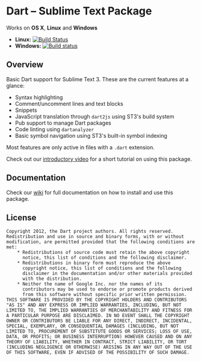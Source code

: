 # Dart – Sublime Text Package

 Works on **OS X**, **Linux** and **Windows**

- **Linux:** [![Build Status](https://travis-ci.org/dart-lang/dart-sublime-bundle.svg?branch=master)](https://travis-ci.org/dart-lang/dart-sublime-bundle)
- **Windows:** [![Build status](https://ci.appveyor.com/api/projects/status/a54udvh1c2c2xah1)](https://ci.appveyor.com/project/guillermooo/dart-sublime-bundle)

## Overview

Basic Dart support for Sublime Text 3. These are the current features at a
glance:

* Syntax highlighting
* Comment/uncomment lines and text blocks
* Snippets
* JavaScript translation through `dart2js` using ST3's build system
* Pub support to manage Dart packages
* Code linting using `dartanalyzer`
* Basic symbol navigation using ST3's built-in symbol indexing

Most features are only active in files with a `.dart` extension.

Check out our [introductory video][1] for a short tutorial on using this package.


## Documentation

Check our [wiki][docs] for full documentation on how to install and use this
package.


## License

    Copyright 2012, the Dart project authors. All rights reserved.
    Redistribution and use in source and binary forms, with or without
    modification, are permitted provided that the following conditions are
    met:
        * Redistributions of source code must retain the above copyright
          notice, this list of conditions and the following disclaimer.
        * Redistributions in binary form must reproduce the above
          copyright notice, this list of conditions and the following
          disclaimer in the documentation and/or other materials provided
          with the distribution.
        * Neither the name of Google Inc. nor the names of its
          contributors may be used to endorse or promote products derived
          from this software without specific prior written permission.
    THIS SOFTWARE IS PROVIDED BY THE COPYRIGHT HOLDERS AND CONTRIBUTORS
    "AS IS" AND ANY EXPRESS OR IMPLIED WARRANTIES, INCLUDING, BUT NOT
    LIMITED TO, THE IMPLIED WARRANTIES OF MERCHANTABILITY AND FITNESS FOR
    A PARTICULAR PURPOSE ARE DISCLAIMED. IN NO EVENT SHALL THE COPYRIGHT
    OWNER OR CONTRIBUTORS BE LIABLE FOR ANY DIRECT, INDIRECT, INCIDENTAL,
    SPECIAL, EXEMPLARY, OR CONSEQUENTIAL DAMAGES (INCLUDING, BUT NOT
    LIMITED TO, PROCUREMENT OF SUBSTITUTE GOODS OR SERVICES; LOSS OF USE,
    DATA, OR PROFITS; OR BUSINESS INTERRUPTION) HOWEVER CAUSED AND ON ANY
    THEORY OF LIABILITY, WHETHER IN CONTRACT, STRICT LIABILITY, OR TORT
    (INCLUDING NEGLIGENCE OR OTHERWISE) ARISING IN ANY WAY OUT OF THE USE
    OF THIS SOFTWARE, EVEN IF ADVISED OF THE POSSIBILITY OF SUCH DAMAGE.

[1]: http://news.dartlang.org/2013/02/using-dart-with-sublime-text.html
[docs]: https://github.com/dart-lang/dart-sublime-bundle/wiki
